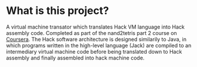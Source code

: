 # What is this project?
A virtual machine transator which translates Hack VM language into Hack assembly
code. Completed as part of the nand2tetris part 2 course on [Coursera](https://www.coursera.org/learn/nand2tetris2/home/week/1). The Hack software architecture is designed similarily 
to Java, in which programs written in the high-level language (Jack) are compiled to an
intermediary virtual machine code before being translated down to Hack assembly and finally
assembled into hack machine code.